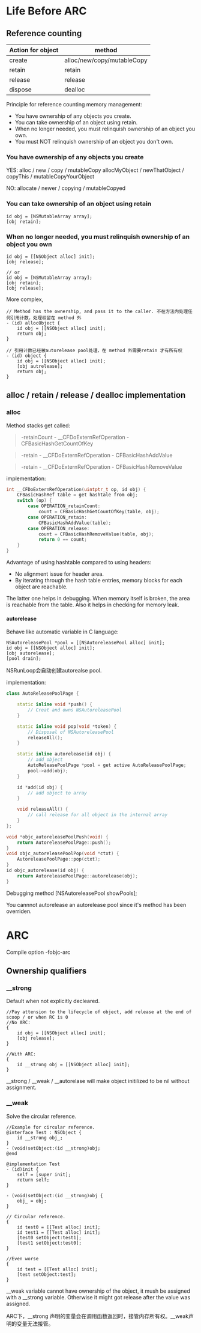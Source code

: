 # Life Before ARC
## Reference counting
|Action for object|method|
|---|---|
|create|alloc/new/copy/mutableCopy|
|retain|retain|
|release|release|
|dispose|dealloc|

Principle for reference counting memory management:
* You have ownership of any objects you create.
* You can take ownership of an object using retain.
* When no longer needed, you must relinquish ownership of an object you own.
* You must NOT relinquish ownership of an object you don't own.

### You have ownership of any objects you create
YES:
alloc / new / copy / mutableCopy 
allocMyObject / newThatObject / copyThis / mutableCopyYourObject

NO:
allocate / newer / copying / mutableCopyed

### You can take ownership of an object using retain
```oc
id obj = [NSMutableArray array];
[obj retain];
```

### When no longer needed, you must relinquish ownership of an object you own
```oc
id obj = [[NSObject alloc] init];
[obj release];

// or 
id obj = [NSMutableArray array];
[obj retain];
[obj release];
```

More complex,
```oc
// Method has the ownership, and pass it to the caller. 不在方法内处理任何引用计数，处理权留在 method 外
- (id) allocObject {
    id obj = [[NSObject alloc] init];
    return obj;
}

// 引用计数已经被autorelease pool处理，在 method 外需要retain 才有所有权
- (id) object {
    id obj = [[NSObject alloc] init];
    [obj autrelease];
    return obj;
}
```

## alloc / retain / release / dealloc implementation

### alloc

Method stacks get called:
> -retainCount
    - __CFDoExternRefOperation
    - CFBasicHashGetCountOfKey

> -retain
    - __CFDoExternRefOperation
    - CFBasicHashAddValue

> -retain
    - __CFDoExternRefOperation
    - CFBasicHashRemoveValue

implementation:

```c
int __CFDoExternRefOperation(uintptr_t op, id obj) {
    CFBasicHashRef table = get hashtale from obj;
    switch (op) {
        case OPERATION_retainCount:
            count = CFBasicHashGetCountOfKey(table, obj);
        case OPERATION_retain:
            CFBasicHashAddValue(table);
        case OPERATION_release:
            count = CFBasicHashRemoveValue(table, obj);
            return 0 == count;
    }
}
```

Advantage of using hashtable compared to using headers:
* No alignment issue for header area.
* By iterating through the hash table entries, memory blocks for each object are reachable.

The latter one helps in debugging. When memory itself is broken, the area is reachable from the table.
Also it helps in checking for memory leak.

#### autorelease
Behave like automatic variable in C language:
```oc
NSAutoreleasePool *pool = [[NSAutoreleasePool alloc] init];
id obj = [[NSObject alloc] init];
[obj autorelease];
[pool drain];
```

NSRunLoop会自动创建autorealse pool.

implementation:
```cpp
class AutoReleasePoolPage {

    static inline void *push() {
        // Creat and owns NSAutoreleasePool
    }

    static inline void pop(void *token) {
        // Disposal of NSAutoreleasePool
        releaseAll();
    }

    static inline autorelease(id obj) {
        // add object
        AutoReleasePoolPage *pool = get active AutoReleasePoolPage;
        pool->add(obj);
    }

    id *add(id obj) {
        // add object to array
    }

    void releaseAll() {
        // call release for all object in the internal array
    }
};

void *objc_autoreleasePoolPush(void) {
    return AutoreleasePoolPage::push();
}
void objc_autoreleasePoolPop(void *ctxt) {
    AutoreleasePoolPage::pop(ctxt);
}
id objc_autorelease(id obj) {
    return AutoreleasePoolPage::autorelease(obj);
}
```

Debugging method [NSAutoreleasePool showPools];

You cannnot autorelease an autorelease pool since it's method has been overriden.

# ARC
Compile option -fobjc-arc
## Ownership qualifiers
### __strong
Default when not explicitly decleared.

```oc
//Pay attension to the lifecycle of object, add release at the end of scoop / or when RC is 0
//No ARC:
{
    id obj = [[NSObject alloc] init];
    [obj release];
}

//With ARC:
{
    id __strong obj = [[NSObject alloc] init];
}
```

__strong / __weak / __autorelase will make object initilized to be nil without assignment.

### __weak
Solve the circular reference.

```oc
//Example for circular reference.
@interface Test : NSObject {
    id __strong obj_;
}
- (void)setObject:(id __strong)obj;
@end

@implementation Test
- (id)init {
    self = [super init];
    return self;
}

- (void)setObject:(id __strong)obj {
    obj_ = obj;
}

// Circular reference.
{
    id test0 = [[Test alloc] init];
    id test1 = [[Test alloc] init];
    [test0 setObject:test1];
    [test1 setObject:test0];
}

//Even worse
{
    id test = [[Test alloc] init];
    [test setObject:test];
}
```

__weak variable cannot have ownership of the object, it mush be assigned with a __strong variable. Otherwise it might got release after the value was assigned.

ARC下，__strong 声明的变量会在调用函数返回时，接管内存所有权。\__weak声明的变量无法接管。